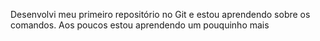 Desenvolvi meu primeiro repositório no Git e estou aprendendo sobre os comandos. Aos poucos estou aprendendo um pouquinho mais
